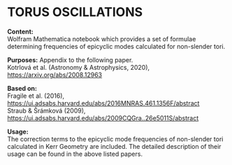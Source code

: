 # TORUS OSCILLATIONS


**Content:**  
Wolfram Mathematica notebook which provides a set of formulae determining frequencies of epicyclic modes calculated for non-slender tori.

**Purposes:**
Appendix to the following paper.  
Kotrlová et al. (Astronomy & Astrophysics, 2020), https://arxiv.org/abs/2008.12963

**Based on:**  
Fragile et al. (2016), https://ui.adsabs.harvard.edu/abs/2016MNRAS.461.1356F/abstract  
Straub & Šrámková (2009), https://ui.adsabs.harvard.edu/abs/2009CQGra..26e5011S/abstract  

**Usage:**  
The correction terms to the epicyclic mode frequencies of non-slender tori calculated in Kerr Geometry are included. The detailed description of their usage can be found in the above listed papers.
